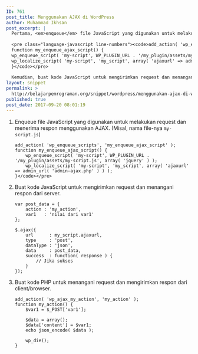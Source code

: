 ```yaml
---
ID: 761
post_title: Menggunakan AJAX di WordPress
author: Muhammad Ikhsan
post_excerpt: |
  Pertama, <em>enqueue</em> file JavaScript yang digunakan untuk melakukan request dan menerima respon menggunakan AJAX. (Misal, nama file-nya <code>my-script.js</code>)
  
  <pre class="language-javascript line-numbers"><code>add_action( 'wp_enqueue_scripts', 'my_enqueue_ajax_script' );
  function my_enqueue_ajax_script() {
  wp_enqueue_script( 'my-script', WP_PLUGIN_URL . '/my_plugin/assets/my-script.js', array( 'jquery' ) );
  wp_localize_script( 'my-script', 'my_script', array( 'ajaxurl' => admin_url( 'admin-ajax.php' ) ) );
  }</code></pre>
  
  Kemudian, buat kode JavaScript untuk mengirimkan request dan menangani respon dari server.
layout: snippet
permalink: >
  http://belajarpemrograman.org/snippet/wordpress/menggunakan-ajax-di-wordpress/
published: true
post_date: 2017-09-20 08:01:19
---
```

1.  Enqueue file JavaScript yang digunakan untuk melakukan request dan menerima respon menggunakan AJAX. (Misal, nama file-nya `my-script.js`)

    ~~~~~~~~~~~~~~~~~~~~~~~~~~~~~~~~~~~~~~~~~~~~~~~~~~~~~~~~~~~~~~~~ {.language-php .line-numbers}
    add_action( 'wp_enqueue_scripts', 'my_enqueue_ajax_script' );
    function my_enqueue_ajax_script() {
    	wp_enqueue_script( 'my-script', WP_PLUGIN_URL . '/my_plugin/assets/my-script.js', array( 'jquery' ) );
    	wp_localize_script( 'my-script', 'my_script', array( 'ajaxurl' => admin_url( 'admin-ajax.php' ) ) );
    }</code></pre>
    ~~~~~~~~~~~~~~~~~~~~~~~~~~~~~~~~~~~~~~~~~~~~~~~~~~~~~~~~~~~~~~~~

2.  Buat kode JavaScript untuk mengirimkan request dan menangani respon dari server.

    ~~~~~~~~~~~~~~~~~~~~~~~~~~~~~~~~~~~~~~~~~~~~~~~~~~~~~~~~~~~~~~~~ {.language-javascript .line-numbers}
    var post_data = {
    	action : 'my_action',
    	var1   : 'nilai dari var1'
    };

    $.ajax({
    	url      : my_script.ajaxurl,
    	type     : 'post',
    	dataType : 'json',
    	data     : post_data,
    	success  : function( response ) {
    		// Jika sukses
    	}
    });
    ~~~~~~~~~~~~~~~~~~~~~~~~~~~~~~~~~~~~~~~~~~~~~~~~~~~~~~~~~~~~~~~~

3.  Buat kode PHP untuk menangani request dan mengirimkan respon dari client/browser.

    ~~~~~~~~~~~~~~~~~~~~~~~~~~~~~~~~~~~~~~~~~~~~~~~~~~~~~~~~~~~~~~~~ {.language-php .line-numbers}
    add_action( 'wp_ajax_my_action', 'my_action' );
    function my_action() {
    	$var1 = $_POST['var1'];

    	$data = array();
    	$data['content'] = $var1;
    	echo json_encode( $data );

    	wp_die();
    }
    ~~~~~~~~~~~~~~~~~~~~~~~~~~~~~~~~~~~~~~~~~~~~~~~~~~~~~~~~~~~~~~~~